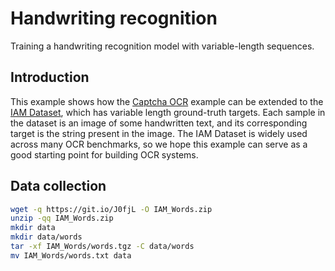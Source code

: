 # Handwriting recognition

Training a handwriting recognition model with variable-length sequences.

## Introduction

This example shows how the [Captcha OCR](https://keras.io/examples/vision/captcha_ocr/)
example can be extended to the
[IAM Dataset](https://fki.tic.heia-fr.ch/databases/iam-handwriting-database),
which has variable length ground-truth targets. Each sample in the dataset is an image of some
handwritten text, and its corresponding target is the string present in the image.
The IAM Dataset is widely used across many OCR benchmarks, so we hope this example can serve as a
good starting point for building OCR systems.

## Data collection

```bash
wget -q https://git.io/J0fjL -O IAM_Words.zip
unzip -qq IAM_Words.zip
mkdir data
mkdir data/words
tar -xf IAM_Words/words.tgz -C data/words
mv IAM_Words/words.txt data
```